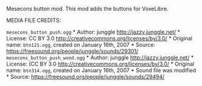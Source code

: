 Mesecons button mod.
This mod adds the buttons for VoxeLibre.

MEDIA FILE CREDITS:

`mesecons_button_push.ogg`
    * Author: junggle <http://jazzy.junggle.net/>
    * License: CC BY 3.0 <http://creativecommons.org/licenses/by/3.0/>
    * Original name: `btn121.ogg`, created on January 16th, 2007
    * Source: <https://freesound.org/people/junggle/sounds/29301/>
`mesecons_button_push_wood.ogg`
    * Author: junggle <http://jazzy.junggle.net/>
    * License: (CC BY 3.0 <http://creativecommons.org/licenses/by/3.0/>
    * Original name: `btn314.ogg`, created on January 16th, 2007
    * Sound file was modified
    * Source: <https://freesound.org/people/junggle/sounds/29494/>
